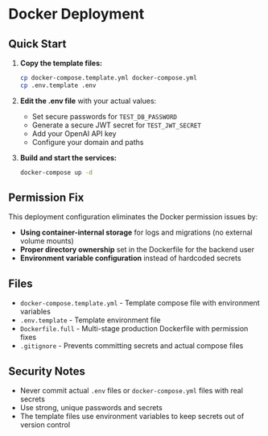 # Docker Deployment

## Quick Start

1. **Copy the template files:**
   ```bash
   cp docker-compose.template.yml docker-compose.yml
   cp .env.template .env
   ```

2. **Edit the .env file** with your actual values:
   - Set secure passwords for `TEST_DB_PASSWORD`
   - Generate a secure JWT secret for `TEST_JWT_SECRET`
   - Add your OpenAI API key
   - Configure your domain and paths

3. **Build and start the services:**
   ```bash
   docker-compose up -d
   ```

## Permission Fix

This deployment configuration eliminates the Docker permission issues by:

- **Using container-internal storage** for logs and migrations (no external volume mounts)
- **Proper directory ownership** set in the Dockerfile for the backend user
- **Environment variable configuration** instead of hardcoded secrets

## Files

- `docker-compose.template.yml` - Template compose file with environment variables
- `.env.template` - Template environment file
- `Dockerfile.full` - Multi-stage production Dockerfile with permission fixes
- `.gitignore` - Prevents committing secrets and actual compose files

## Security Notes

- Never commit actual `.env` files or `docker-compose.yml` files with real secrets
- Use strong, unique passwords and secrets
- The template files use environment variables to keep secrets out of version control